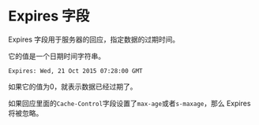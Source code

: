 # Expires 字段

Expires 字段用于服务器的回应，指定数据的过期时间。

它的值是一个日期时间字符串。

```http
Expires: Wed, 21 Oct 2015 07:28:00 GMT
```

如果它的值为0，就表示数据已经过期了。

如果回应里面的`Cache-Control`字段设置了`max-age`或者`s-maxage`，那么 Expires 将被忽略。